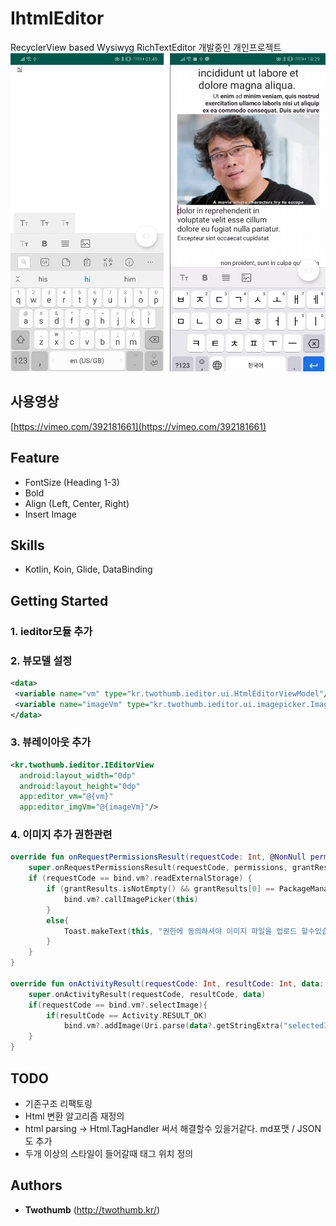 
# IhtmlEditor

RecyclerView based Wysiwyg RichTextEditor
개발중인 개인프로젝트
![Screenshot](./img/screenshot.jpg)

## 사용영상
[https://vimeo.com/392181661](https://vimeo.com/392181661)
 
## Feature
* FontSize (Heading 1-3)
* Bold
* Align (Left, Center, Right)
* Insert Image

## Skills
- Kotlin, Koin, Glide, DataBinding

## Getting Started

### 1. ieditor모듈 추가

### 2. 뷰모델 설정
```xml
<data>  
 <variable name="vm" type="kr.twothumb.ieditor.ui.HtmlEditorViewModel"/>  
 <variable name="imageVm" type="kr.twothumb.ieditor.ui.imagepicker.ImagePickerViewModel"/>  
</data>
```

### 3. 뷰레이아웃 추가
```xml
<kr.twothumb.ieditor.IEditorView  
  android:layout_width="0dp"  
  android:layout_height="0dp"   
  app:editor_vm="@{vm}"  
  app:editor_imgVm="@{imageVm}"/>
```

### 4. 이미지 추가 권한관련
```kotlin
override fun onRequestPermissionsResult(requestCode: Int, @NonNull permissions: Array<String>, @NonNull grantResults: IntArray) {  
    super.onRequestPermissionsResult(requestCode, permissions, grantResults)  
    if (requestCode == bind.vm?.readExternalStorage) {  
        if (grantResults.isNotEmpty() && grantResults[0] == PackageManager.PERMISSION_GRANTED) {  
            bind.vm?.callImagePicker(this)  
        }  
        else{  
            Toast.makeText(this, "권한에 동의하셔야 이미지 파일을 업로드 할수있습니다.", Toast.LENGTH_SHORT).show()  
        }  
    }  
}  
  
override fun onActivityResult(requestCode: Int, resultCode: Int, data: Intent?) {  
    super.onActivityResult(requestCode, resultCode, data)  
    if(requestCode == bind.vm?.selectImage){  
        if(resultCode == Activity.RESULT_OK)  
            bind.vm?.addImage(Uri.parse(data?.getStringExtra("selectedImage")))  
    }  
}
```


## TODO
* 기존구조 리팩토링
* Html 변환 알고리즘 재정의
* html parsing -> Html.TagHandler 써서 해결할수 있을거같다. md포맷 / JSON도 추가
* 두개 이상의 스타일이 들어갈때 태그 위치 정의


## Authors

* **Twothumb** (http://twothumb.kr/)
